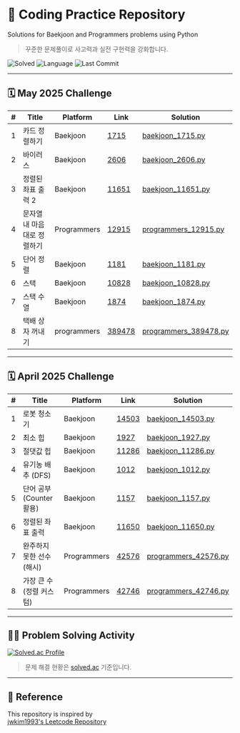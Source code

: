 # :brain: Coding Practice Repository
Solutions for Baekjoon and Programmers problems using Python

> 꾸준한 문제풀이로 사고력과 실전 구현력을 강화합니다.

![Solved](https://img.shields.io/badge/solved--problems-14-green)
![Language](https://img.shields.io/badge/language-python-blue)
![Last Commit](https://img.shields.io/github/last-commit/rohanudev/coding)

---

## 🗓 May 2025 Challenge

| #  | Title                        | Platform    | Link                                                                                   | Solution                                                  |
|----|------------------------------|-------------|----------------------------------------------------------------------------------------|-----------------------------------------------------------|
| 1  | 카드 정렬하기                | Baekjoon    | [1715](https://www.acmicpc.net/problem/1715)                                           | [baekjoon_1715.py](./algorithm/python/may_2025/baekjoon_1715.py) |
| 2  | 바이러스                     | Baekjoon    | [2606](https://www.acmicpc.net/problem/2606)                                           | [baekjoon_2606.py](./algorithm/python/may_2025/baekjoon_2606.py) |
| 3  | 정렬된 좌표 출력 2          | Baekjoon    | [11651](https://www.acmicpc.net/problem/11651)                                         | [baekjoon_11651.py](./algorithm/python/may_2025/baekjoon_11651.py) |
| 4  | 문자열 내 마음대로 정렬하기 | Programmers | [12915](https://school.programmers.co.kr/learn/courses/30/lessons/12915)               | [programmers_12915.py](./algorithm/python/may_2025/programmers_12915.py) |
| 5  | 단어 정렬                    | Baekjoon    | [1181](https://www.acmicpc.net/problem/1181)                                           | [baekjoon_1181.py](./algorithm/python/may_2025/baekjoon_1181.py) |
| 6  | 스택                    | Baekjoon    | [10828](https://www.acmicpc.net/problem/10828)                                           | [baekjoon_10828.py](./algorithm/python/may_2025/baekjoon_10828.py) |
| 7  | 스택 수열                   | Baekjoon    | [1874](https://www.acmicpc.net/problem/1874)                                           | [baekjoon_1874.py](./algorithm/python/may_2025/baekjoon_1874.py) |
| 8  | 택배 상자 꺼내기                   | programmers    | [389478](https://school.programmers.co.kr/learn/courses/30/lessons/389478)                                           | [programmers_389478.py](./algorithm/python/may_2025/programmers_389478.py) |


---

## 🗓 April 2025 Challenge

| #  | Title                        | Platform    | Link                                                                                   | Solution                                                  |
|----|------------------------------|-------------|----------------------------------------------------------------------------------------|-----------------------------------------------------------|
| 1  | 로봇 청소기                  | Baekjoon    | [14503](https://www.acmicpc.net/problem/14503)                                         | [baekjoon_14503.py](./algorithm/python/april_2025/baekjoon_14503.py) |
| 2  | 최소 힙                      | Baekjoon    | [1927](https://www.acmicpc.net/problem/1927)                                           | [baekjoon_1927.py](./algorithm/python/april_2025/baekjoon_1927.py) |
| 3  | 절댓값 힙                    | Baekjoon    | [11286](https://www.acmicpc.net/problem/11286)                                         | [baekjoon_11286.py](./algorithm/python/april_2025/baekjoon_11286.py) |
| 4  | 유기농 배추 (DFS)           | Baekjoon    | [1012](https://www.acmicpc.net/problem/1012)                                           | [baekjoon_1012.py](./algorithm/python/april_2025/baekjoon_1012.py) |
| 5  | 단어 공부 (Counter 활용)     | Baekjoon    | [1157](https://www.acmicpc.net/problem/1157)                                           | [baekjoon_1157.py](./algorithm/python/april_2025/baekjoon_1157.py) |
| 6  | 정렬된 좌표 출력             | Baekjoon    | [11650](https://www.acmicpc.net/problem/11650)                                         | [baekjoon_11650.py](./algorithm/python/april_2025/baekjoon_11650.py) |
| 7  | 완주하지 못한 선수 (해시)    | Programmers | [42576](https://school.programmers.co.kr/learn/courses/30/lessons/42576)               | [programmers_42576.py](./algorithm/python/april_2025/programmers_42576.py) |
| 8  | 가장 큰 수 (정렬 커스텀)     | Programmers | [42746](https://school.programmers.co.kr/learn/courses/30/lessons/42746)               | [programmers_42746.py](./algorithm/python/april_2025/programmers_42746.py) |

---

## 👨‍💻 Problem Solving Activity

[![Solved.ac Profile](http://mazassumnida.wtf/api/v2/generate_badge?boj=rohanu)](https://solved.ac/rohanu)

> 문제 해결 현황은 [solved.ac](https://solved.ac/) 기준입니다.

---

## 🙌 Reference
This repository is inspired by  
[jwkim1993's Leetcode Repository](https://github.com/jwkim1993/leetcode)
